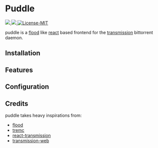 # Puddle

<div>
  <!-- TODO add puddle logo here -->

  <div>
    <a href="https://github.com/mohkale/puddle/actions">
      <img src="https://github.com/mohkale/puddle/workflows/build/badge.svg" />
    </a>
    <a href="https://github.com/mohkale/puddle/actions">
      <img src="https://github.com/mohkale/puddle/workflows/tests/badge.svg" />
    </a>
    <a href="https://opensource.org/licenses/MIT">
      <img alt="License-MIT" src="https://img.shields.io/badge/License-MIT-yellow.svg" />
    </a>
  </div>
</div>

<!-- TODO put screenshot here -->

puddle is a [flood][flood] like [react][react] based frontend for the [transmission][trans]
bittorrent daemon.

[flood]: https://github.com/Flood-UI/flood
[react]: https://reactjs.org/
[trans]: https://github.com/transmission/transmission

## Installation
## Features
## Configuration

## Credits
puddle takes heavy inspirations from:
- [flood][flood]
- [tremc](https://github.com/tremc/tremc)
- [react-transmission](https://github.com/fcsonline/react-transmission)
- [transmission-web](https://github.com/transmission/transmission/tree/master/web)
